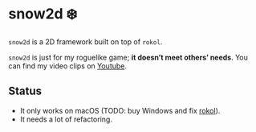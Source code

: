 # snow2d ❄️

`snow2d` is a 2D framework built on top of `rokol`.

`snow2d` is just for my roguelike game; **it doesn’t meet others’ needs**. You can find my video clips on [Youtube](https://studio.youtube.com/channel/UCqNzSW4mFdpaRFPlU-J4_zA/videos/upload?filter=%5B%5D&sort=%7B%22columnType%22%3A%22date%22%2C%22sortOrder%22%3A%22DESCENDING%22%7D).

## Status

* It only works on macOS (TODO: buy Windows and fix [rokol](https://github.com/toyboot4e/rokol)).
* It needs a lot of refactoring.

